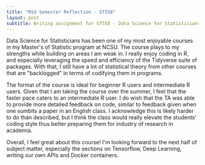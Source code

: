 ```yaml
---
title: "Mid Semester Reflection - ST558"
layout: post
subtitle: Writing assignment for ST558 - Data Science for Statisticians 
--- 
```


Data Science for Statisticians has been one of my most enjoyable courses in my Master's of Statistic program at NCSU. The course plays to my strengths while building on areas I am weak in. I really enjoy coding in R, and especially leveraging the speed and efficiency of the Tidyverse suite of packages. With that, I still have a lot of statistical theory from other courses that are "backlogged" in terms of codifying them in programs. 

The format of the course is ideal for beginner R users and intermediate R users. Given that I am taking the course over the summer, I feel that the faster pace caters to an intermediate R user. I do wish that the TA was able to provide more detailed feedback on code, similar to feedback given when one sumbits a paper in an English class. I acknowledge this is likely harder to do than described, but I think the class would really elevate the students' coding style thus better preparing them for industry of research in academia.

Overall, I feel great about this course! I'm looking forward to the next half of subject matter, especially the sections on Tensorflow, Deep Learning, writing our own APIs and Docker containers. 
